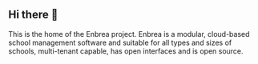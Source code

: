 ## Hi there 👋

This is the home of the Enbrea project. Enbrea is a modular, cloud-based school management software and suitable for all types and sizes of schools, multi-tenant capable, has open interfaces and is open source.

